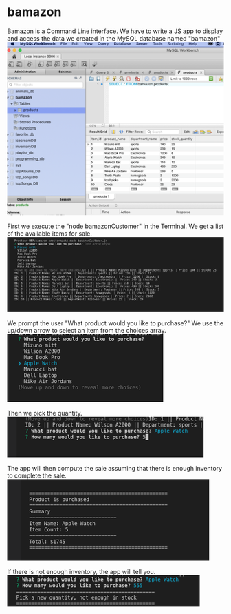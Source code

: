 # bamazon

Bamazon is a Command Line interface. 
We have to write a JS app to display and access the data we created in the MySQL database named "bamazon"
![Image of required files](./images/mySql.png)

First we execute the "node bamazonCustomer" in the Terminal.
We get a list of the available items for sale. 
![Image of required files](./images/display.png)


We prompt the user "What product would you like to purchase?"
We use the up/down arrow to select an item from the choices array.
![Image of required files](./images/selectProduct.png)

Then we pick the quantity.
![Image of required files](./images/quantity.png)

The app will then compute the sale assuming that there is enough inventory to complete the sale. 
![Image of required files](./images/purchased.png)


If there is not enough inventory, the app will tell you. 
![Image of required files](./images/notENough.png)
